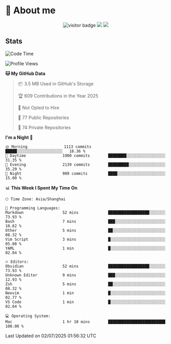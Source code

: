 <!-- ![](https://youpai.roccoshi.top/img/20200804214216.png) -->

# 🧐 About me
 
<p align="center">
<img src="https://visitor-badge.laobi.icu/badge?page_id=Lincest.Lincest&title=hits" alt="visitor badge"/>
<a href="mailto:imroccoshi@gmail.com"><img src="https://img.shields.io/badge/gmail-imroccoshi%40gmail.com-red"></a>
<a href="https://blog.roccoshi.top"><img src="https://img.shields.io/badge/blog-roccoshi-green"></a>
</p>

## Stats

<!--START_SECTION:waka-->
![Code Time](http://img.shields.io/badge/Code%20Time-2%2C527%20hrs%2012%20mins-blue)

![Profile Views](http://img.shields.io/badge/Profile%20Views-0-blue)

**🐱 My GitHub Data** 

> 📦 3.5 MB Used in GitHub's Storage 
 > 
> 🏆 609 Contributions in the Year 2025
 > 
> 🚫 Not Opted to Hire
 > 
> 📜 77 Public Repositories 
 > 
> 🔑 74 Private Repositories 
 > 
**I'm a Night 🦉** 

```text
🌞 Morning                1113 commits        █████░░░░░░░░░░░░░░░░░░░░   18.36 % 
🌆 Daytime                1900 commits        ████████░░░░░░░░░░░░░░░░░   31.35 % 
🌃 Evening                2139 commits        █████████░░░░░░░░░░░░░░░░   35.29 % 
🌙 Night                  909 commits         ████░░░░░░░░░░░░░░░░░░░░░   15.00 % 
```


📊 **This Week I Spent My Time On** 

```text
🕑︎ Time Zone: Asia/Shanghai

💬 Programming Languages: 
Markdown                 52 mins             ██████████████████░░░░░░░   73.93 % 
Bash                     7 mins              ███░░░░░░░░░░░░░░░░░░░░░░   10.62 % 
Other                    5 mins              ██░░░░░░░░░░░░░░░░░░░░░░░   08.32 % 
Vim Script               3 mins              █░░░░░░░░░░░░░░░░░░░░░░░░   05.08 % 
YAML                     1 min               █░░░░░░░░░░░░░░░░░░░░░░░░   02.04 % 

🔥 Editors: 
Obsidian                 52 mins             ██████████████████░░░░░░░   73.93 % 
Unknown Editor           9 mins              ███░░░░░░░░░░░░░░░░░░░░░░   12.93 % 
Zsh                      5 mins              ██░░░░░░░░░░░░░░░░░░░░░░░   08.32 % 
Neovim                   1 min               █░░░░░░░░░░░░░░░░░░░░░░░░   02.77 % 
VS Code                  1 min               █░░░░░░░░░░░░░░░░░░░░░░░░   02.04 % 

💻 Operating System: 
Mac                      1 hr 10 mins        █████████████████████████   100.00 % 
```


 Last Updated on 02/07/2025 01:56:32 UTC
<!--END_SECTION:waka-->


